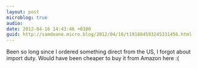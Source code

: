 ```yaml
---
layout: post
microblog: true
audio: 
date: 2012-04-16 14:43:46 +0100
guid: http://samdeane.micro.blog/2012/04/16/t191884593245331456.html
---
```

Been so long since I ordered something direct from the US, I forgot about import duty. Would have been cheaper to buy it from Amazon here :(
